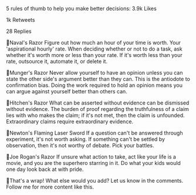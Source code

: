 5 rules of thumb to help you make better decisions: 3.9k Likes

1k Retweets

28 Replies

Naval's Razor Figure out how much an hour of your time is worth. Your
'aspirational hourly' rate. When deciding whether or not to do a task,
ask whether it's worth more or less than your rate. If it's worth less
than your rate, outsource it, automate it, or delete it.

Munger's Razor Never allow yourself to have an opinion unless you can
state the other side's argument better than they can. This is the
antiodote to confirmation bias. Doing the work required to hold an
opinion means you can argue against yourself better than others can.

Hitchen's Razor What can be asserted without evidence can be dismissed
without evidence. The burden of proof regarding the truthfulness of a
claim lies with who makes the claim; if it's not met, then the claim is
unfounded. Extraordinary claims require extraordinary evidence.

Newton's Flaming Laser Sword If a question can't be answered through
experiment, it's not worth asking. If something can't be settled by
observation, then it's not worthy of debate. Pick your battles.

Joe Rogan's Razor If unsure what action to take, act like your life is a
movie, and you are the superhero starring in it. Do what your kids would
one day look back at with pride.

That's a wrap! What else would you add? Let us know in the comments.
Follow me for more content like this.


